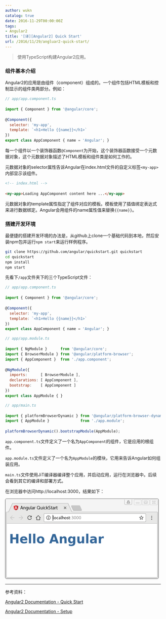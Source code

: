 ```yaml
---
author: wukn
catalog: true
date: 2016-11-29T00:00:00Z
tags:
- Angular2
title: '[译][Angular2] Quick Start'
url: /2016/11/29/angluar2-quick-start/
---
```


> 使用TypeScript构建Angular2应用。

<!--more-->

### 组件基本介绍

Angular2的应用是由组件（component）组成的。一个组件包括HTML模板和控制显示的组件类两部分。例如：

```js
// app/app.component.ts

import { Component } from '@angular/core';

@Component({
  selector: 'my-app',
  template: `<h1>Hello {{name}}</h1>`
})
export class AppComponent { name = 'Angular'; }
```

每一个组件以一个装饰器函数`@Component`为开始，这个装饰器函数接受一个元数据对象，这个元数据对象描述了HTML模板和组件类是如何工作的。

元数据对象的selector属性告诉Angular在index.html文件的自定义标签`<my-app>`内部显示该组件。

```html
<!-- index.html -->

<my-app>Loading AppComponent content here ...</my-app>
```

元数据对象的template属性指定了组件对应的模板。模板使用了插值绑定表达式来进行数据绑定。Angular会用组件的name属性值来替换`{{name}}`。

### 搭建开发环境

最便捷的搭建开发环境的办法是，从github上clone一个基础代码到本地，然后安装npm包并运行`npm start`来运行样例程序。

```bash
git clone https://github.com/angular/quickstart.git quickstart
cd quickstart
npm install
npm start
```

先看下`/app`文件夹下的三个TypeScript文件：

```js
// app/app.component.ts

import { Component } from '@angular/core';

@Component({
  selector: 'my-app',
  template: `<h1>Hello {{name}}</h1>`
})
export class AppComponent { name = 'Angular'; }
```

```js
// app/app.module.ts

import { NgModule }      from '@angular/core';
import { BrowserModule } from '@angular/platform-browser';
import { AppComponent }  from './app.component';

@NgModule({
  imports:      [ BrowserModule ],
  declarations: [ AppComponent ],
  bootstrap:    [ AppComponent ]
})
export class AppModule { }
```

```js
// app/main.ts

import { platformBrowserDynamic } from '@angular/platform-browser-dynamic';
import { AppModule }              from './app.module';

platformBrowserDynamic().bootstrapModule(AppModule);
```

`app.component.ts`文件定义了一个名为`AppComponent`的组件，它是应用的根组件。

`app.module.ts`文件定义了一个名为`AppModule`的模块，它用来告诉Angular如何组装应用。

`main.ts`文件使用JiT编译器编译整个应用，并启动应用，运行在浏览器中。后续会看到其它的编译和部署方式。

在浏览器中访问http://localhost:3000，结果如下：

![](/img/post/angular2/quick-start/angular2-quick-start.png)

---

参考资料：

[Angular2 Documentation - Quick Start](https://angular.io/docs/ts/latest/quickstart.html)

[Angular2 Documentation - Setup](https://angular.io/docs/ts/latest/guide/setup.html)

